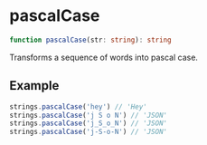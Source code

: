 # pascalCase

```ts
function pascalCase(str: string): string
```

Transforms a sequence of words into pascal case.

## Example

```ts
strings.pascalCase('hey') // 'Hey'
strings.pascalCase('j S o N') // 'JSON'
strings.pascalCase('j_S_o_N') // 'JSON'
strings.pascalCase('j-S-o-N') // 'JSON'
```

